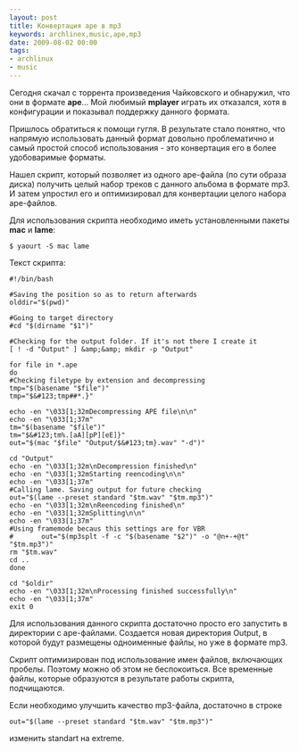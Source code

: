 ```yaml
---
layout: post
title: Конвертация ape в mp3
keywords: archlinex,music,ape,mp3
date: 2009-08-02 00:00
tags:
- archlinux
- music
---
```

Сегодня скачал с торрента произведения Чайковского и обнаружил, что они в формате <strong>ape</strong>... Мой любимый <strong>mplayer</strong> играть их отказался, хотя в конфигурации и показывал поддержку данного формата.

Пришлось обратиться к помощи гугля. В результате стало понятно, что напрямую использовать данный формат довольно проблематично и самый простой способ использования - это конвертация его в более удобоваримые форматы.

Нашел скрипт, который позволяет из одного ape-файла (по сути образа диска) получить целый набор треков с данного альбома в формате mp3. И затем упростил его и оптимизировал для конвертации целого набора ape-файлов.

Для использования скрипта необходимо иметь установленными пакеты <strong>mac</strong> и <strong>lame</strong>:

    $ yaourt -S mac lame

Текст скрипта:

    #!/bin/bash

    #Saving the position so as to return afterwards
    olddir="$(pwd)"

    #Going to target directory
    #cd "$(dirname "$1")"

    #Checking for the output folder. If it's not there I create it
    [ ! -d "Output" ] &amp;&amp; mkdir -p "Output"

    for file in *.ape
    do
    #Checking filetype by extension and decompressing
    tmp="$(basename "$file")"
    tmp="$&#123;tmp##*.}"

    echo -en "\033[1;32mDecompressing APE file\n\n"
    echo -en "\033[1;37m"
    tm="$(basename "$file")"
    tm="$&#123;tm%.[aA][pP][eE]}"
    out="$(mac "$file" "Output/$&#123;tm}.wav" "-d")" 

    cd "Output"
    echo -en "\033[1;32m\nDecompression finished\n"
    echo -en "\033[1;32mStarting reencoding\n\n"
    echo -en "\033[1;37m"
    #Calling lame. Saving output for future checking
    out="$(lame --preset standard "$tm.wav" "$tm.mp3")"
    echo -en "\033[1;32m\nReencoding finished\n"
    echo -en "\033[1;32mSplitting\n\n"
    echo -en "\033[1;37m"
    #Using framemode becaus this settings are for VBR
    #       out="$(mp3splt -f -c "$(basename "$2")" -o "@n+-+@t" "$tm.mp3")"
    rm "$tm.wav"
    cd ..
    done

    cd "$oldir"
    echo -en "\033[1;32m\nProcessing finished successfully\n"
    echo -en "\033[1;37m"
    exit 0

Для использования данного скрипта достаточно просто его запустить в директории с ape-файлами. Создается новая директория Output, в которой будут размещены одноименные файлы, но уже в формате mp3.

Скрипт оптимизирован под использование имен файлов, включающих пробелы. Поэтому можно об этом не беспокоиться. Все временные файлы, которые образуются в результате работы скрипта, подчищаются.

Если необходимо улучшить качество mp3-файла, достаточно в строке

    out="$(lame --preset standard "$tm.wav" "$tm.mp3")"

изменить standart на extreme.
